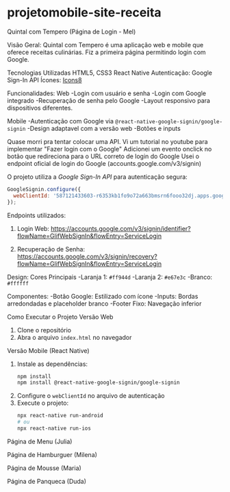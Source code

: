 # projetomobile-site-receita

Quintal com Tempero (Página de Login - Mel)

Visão Geral:
Quintal com Tempero é uma aplicação web e mobile que oferece receitas culinárias. Fiz a primeira página permitindo login com Google.

Tecnologias Utilizadas
HTML5, CSS3
React Native
Autenticação: Google Sign-In API
Ícones: [Icons8](https://icons8.com)

Funcionalidades:
Web
-Login com usuário e senha
-Login com Google integrado
-Recuperação de senha pelo Google
-Layout responsivo para dispositivos diferentes.

Mobile
-Autenticação com Google via `@react-native-google-signin/google-signin`
-Design adaptavel com a versão web
-Botões e inputs

Quase morri pra tentar colocar uma API. Vi um tutorial no youtube para implementar "Fazer login com o Google" 
Adicionei um evento onclick no botão que redireciona para o URL correto de login do Google
Usei o endpoint oficial de login do Google (accounts.google.com/v3/signin)

O projeto utiliza a *Google Sign-In API* para autenticação segura:

```javascript
GoogleSignin.configure({
  webClientId: '587121433603-r6353kb1fo9o72a663bmsrn6fooo32dj.apps.googleusercontent.com',
});
```

Endpoints utilizados:
1. Login Web:
   https://accounts.google.com/v3/signin/identifier?flowName=GlifWebSignIn&flowEntry=ServiceLogin
   

2. Recuperação de Senha:
   https://accounts.google.com/v3/signin/recovery?flowName=GlifWebSignIn&flowEntry=ServiceLogin


 Design:
 Cores Principais
-Laranja 1: `#ff944d`
-Laranja 2: `#e67e3c`
-Branco: `#ffffff`

Componentes:
-Botão Google: Estilizado com ícone
-Inputs: Bordas arredondadas e placeholder branco
-Footer Fixo: Navegação inferior

Como Executar o Projeto
Versão Web
1. Clone o repositório
2. Abra o arquivo `index.html` no navegador

Versão Mobile (React Native)
1. Instale as dependências:
   ```bash
   npm install
   npm install @react-native-google-signin/google-signin
   ```
2. Configure o `webClientId` no arquivo de autenticação
3. Execute o projeto:
   ```bash
   npx react-native run-android
   # ou
   npx react-native run-ios
   ```


Página de Menu (Julia)


Página de Hamburguer (Milena)


Página de Mousse (Maria)


Página de Panqueca (Duda)